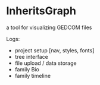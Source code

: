 # InheritsGraph

a tool for visualizing GEDCOM files

Logs:

- project setup [nav, styles, fonts]
- tree interface
- file upload / data storage
- family Bio
- family timeline